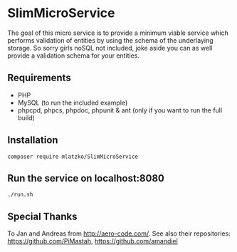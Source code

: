 # SlimMicroService
The goal of this micro service is to provide a minimum viable service which performs validation of entities by using the schema of the underlaying storage. So sorry girls noSQL not included, joke aside you can as well provide a validation schema for your entities.
## Requirements
* PHP
* MySQL (to run the included example)
* phpcpd, phpcs, phpdoc, phpunit & ant (only if you want to run the full build)
## Installation
```
composer require mlatzko/SlimMicroService
```
## Run the service on localhost:8080
```
./run.sh
```
## Special Thanks
To Jan and Andreas from http://aero-code.com/. See also their repositories: https://github.com/PiMastah, https://github.com/amandiel
